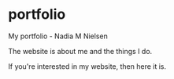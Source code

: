 # portfolio
My portfolio - Nadia M Nielsen

The website is about me and the things I do.

If you're interested in my website, then here it is.
